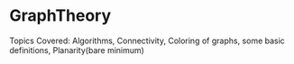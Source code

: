 # GraphTheory

Topics Covered: Algorithms, Connectivity, Coloring of graphs, some basic definitions, Planarity(bare minimum)
